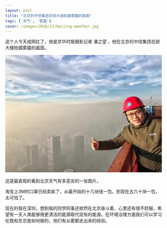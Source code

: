```yaml
---
layout: post
title: "北京的中信集团总部大楼拍摄雾霾的画面"
tags: ['天气', '雾霾']
cover: /images/2016/12/beijing-weather.jpg
---
```


这个人今天成网红了，他是京华时报摄影记者 潘之望 ，他在北京的中信集团总部大楼拍摄雾霾的画面。

![beijing-weather](/images/2016/12/beijing-weather.jpg)

这是最直观的看到北京天气有多恶劣的一张图片。

淘宝上3M的口罩已经卖疯了，从最开始的十几块钱一包，到现在五六十块一包，太可怕了。

现在的我在深圳，想到我的同学同事还依然在北京奋斗着，心里还有很不舒服，希望有一天人类能够用更清洁的能源取代现有的能源。在环境治理方面我们可以学习伦敦和东京是如何做的，他们有从雾都走出来的经验。